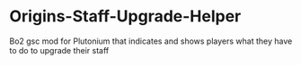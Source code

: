 # Origins-Staff-Upgrade-Helper
Bo2 gsc mod for Plutonium that indicates and shows players what they have to do to upgrade their staff
